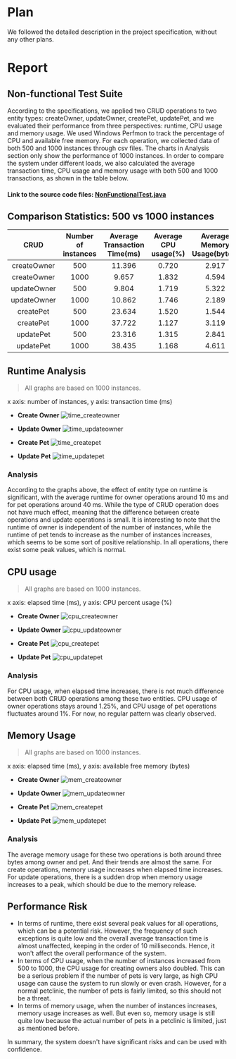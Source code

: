 # Plan
We followed the detailed description in the project specification, without any other plans.

# Report
## Non-functional Test Suite 
According to the specifications, we applied two CRUD operations to two entity types: createOwner, updateOwner, createPet, updatePet, and we evaluated their performance from three perspectives: runtime, CPU usage and memory usage. We used Windows Perfmon to track the percentage of CPU and available free memory. For each operation, we collected data of both 500 and 1000 instances through csv files. The charts in Analysis section only show the performance of 1000 instances. In order to compare the system under different loads, we also calculated the average transaction time, CPU usage and memory usage with both 500 and 1000 transactions, as shown in the table below.

#### Link to the source code files: [NonFunctionalTest.java](https://github.com/McGill-ECSE429-Fall2022/project-proj-10/blob/master/src/test/java/org/springframework/samples/petclinic/nonfunctional/NonFunctionalTest.java) 

## Comparison Statistics: 500 vs 1000 instances
| CRUD | Number of instances | Average Transaction Time(ms) | Average CPU usage(%) | Average Memory Usage(bytes) |
|:------------------------:|:----------------------:|:----------------------------:|:--------------:|:---------------------------:|
|        createOwner       |           500          |      11.396                |  0.720      |       2.917            |
|        createOwner       |          1000          |          9.657          |  1.832  |          4.594           |
|        updateOwner       |           500          |      9.804                |   1.719     |     5.322                  |
|        updateOwner       |          1000          |             10.862           |     1.746      |       2.189                |
|         createPet        |           500          |       23.634          |   1.520      |         1.544          |
|         createPet        |          1000          |          37.722      |     1.127     |       3.119              |
|         updatePet        |           500          |       23.316             |   1.315      |           2.841          |
|         updatePet        |          1000          |          38.435        |   1.168      |    4.611                 |

## Runtime Analysis
> All graphs are based on 1000 instances.

x axis: number of instances, y axis: transaction time (ms)
* **Create Owner**
![time_createowner](https://user-images.githubusercontent.com/48535851/200147330-20d7e30f-b251-42f2-96e4-c4e16bcd99d4.png)
* **Update Owner**
![time_updateowner](https://user-images.githubusercontent.com/48535851/200147352-05285988-0c94-4cfb-b49a-6a0debab5bb8.png)

* **Create Pet**
![time_createpet](https://user-images.githubusercontent.com/48535851/200147364-42f2db6e-498b-4ed7-82f1-073155866c90.png)

* **Update Pet**
![time_updatepet](https://user-images.githubusercontent.com/48535851/200147370-338f76c3-fce0-4f4f-9321-99255086d696.png)

### Analysis
According to the graphs above, the effect of entity type on runtime is significant, with the average runtime for owner operations around 10 ms and for pet operations around 40 ms. While the type of CRUD operation does not have much effect, meaning that the difference between create operations and update operations is small. It is interesting to note that the runtime of owner is independent of the number of instances, while the runtime of pet tends to increase as the number of instances increases, which seems to be some sort of positive relationship. In all operations, there exist some peak values, which is normal.


## CPU usage
> All graphs are based on 1000 instances.

x axis: elapsed time (ms), y axis: CPU percent usage (%)
* **Create Owner**
![cpu_createowner](https://user-images.githubusercontent.com/48535851/200147382-bee19b92-68aa-43ba-9b28-d0180577c0d3.png)

* **Update Owner**
![cpu_updateowner](https://user-images.githubusercontent.com/48535851/200147386-7ea73047-0f6b-4102-867b-e9f1e73eebf2.png)

* **Create Pet**
![cpu_createpet](https://user-images.githubusercontent.com/48535851/200147398-221a9a47-4c92-4cee-9498-d7d4f7acc39f.png)

* **Update Pet**
![cpu_updatepet](https://user-images.githubusercontent.com/48535851/200147405-1faf8654-6009-42f2-b1b7-a5760ec2ab60.png)

### Analysis
For CPU usage, when elapsed time increases, there is not much difference between both CRUD operations among these two entities. CPU usage of owner operations stays around 1.25%, and CPU usage of pet operations fluctuates around 1%. For now, no regular pattern was clearly observed.

## Memory Usage
> All graphs are based on 1000 instances.

x axis: elapsed time (ms), y axis: available free memory (bytes)
* **Create Owner**
![mem_createowner](https://user-images.githubusercontent.com/48535851/200147416-d220d712-6b69-4d71-9966-e72efd6882b4.png)

* **Update Owner**
![mem_updateowner](https://user-images.githubusercontent.com/48535851/200147423-dcc6fcab-7d2b-4574-b80d-db44d9039785.png)

* **Create Pet**
![mem_createpet](https://user-images.githubusercontent.com/48535851/200147430-02b4f9b6-e2a6-40d2-808b-b41cb909508c.png)

* **Update Pet**
![mem_updatepet](https://user-images.githubusercontent.com/48535851/200147435-6568bc5c-0ec9-4fc2-b897-c61f08f2ec2d.png)

### Analysis
The average memory usage for these two operations is both around three bytes among owner and pet. And their trends are almost the same. For create operations, memory usage increases when elapsed time increases. For update operations, there is a sudden drop when memory usage increases to a peak, which should be due to the memory release.

## Performance Risk
* In terms of runtime, there exist several peak values for all operations, which can be a potential risk. However, the frequency of such exceptions is quite low and the overall average transaction time is almost unaffected, keeping in the order of 10 milliseconds. Hence, it won't affect the overall performance of the system.
* In terms of CPU usage, when the number of instances increased from 500 to 1000, the CPU usage for creating owners also doubled. This can be a serious problem if the number of pets is very large, as high CPU usage can cause the system to run slowly or even crash. However, for a normal petclinic, the number of pets is fairly limited, so this should not be a threat.
* In terms of memory usage, when the number of instances increases, memory usage increases as well. But even so, memory usage is still quite low because the actual number of pets in a petclinic is limited, just as mentioned before.

In summary, the system doesn't have significant risks and can be used with confidence.
